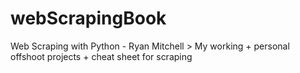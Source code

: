 # webScrapingBook
Web Scraping with Python - Ryan Mitchell > My working + personal offshoot projects + cheat sheet for scraping

